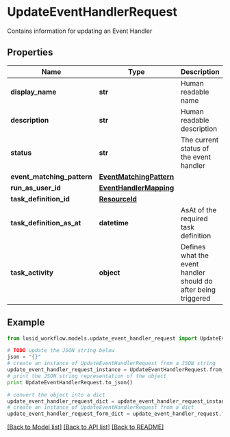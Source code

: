 # UpdateEventHandlerRequest

Contains information for updating an Event Handler

## Properties
Name | Type | Description | Notes
------------ | ------------- | ------------- | -------------
**display_name** | **str** | Human readable name | 
**description** | **str** | Human readable description | [optional] 
**status** | **str** | The current status of the event handler | 
**event_matching_pattern** | [**EventMatchingPattern**](EventMatchingPattern.md) |  | 
**run_as_user_id** | [**EventHandlerMapping**](EventHandlerMapping.md) |  | 
**task_definition_id** | [**ResourceId**](ResourceId.md) |  | 
**task_definition_as_at** | **datetime** | AsAt of the required task definition | [optional] 
**task_activity** | **object** | Defines what the event handler should do after being triggered | 

## Example

```python
from lusid_workflow.models.update_event_handler_request import UpdateEventHandlerRequest

# TODO update the JSON string below
json = "{}"
# create an instance of UpdateEventHandlerRequest from a JSON string
update_event_handler_request_instance = UpdateEventHandlerRequest.from_json(json)
# print the JSON string representation of the object
print UpdateEventHandlerRequest.to_json()

# convert the object into a dict
update_event_handler_request_dict = update_event_handler_request_instance.to_dict()
# create an instance of UpdateEventHandlerRequest from a dict
update_event_handler_request_form_dict = update_event_handler_request.from_dict(update_event_handler_request_dict)
```
[[Back to Model list]](../README.md#documentation-for-models) [[Back to API list]](../README.md#documentation-for-api-endpoints) [[Back to README]](../README.md)


